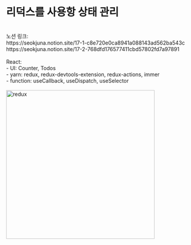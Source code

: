 # 리덕스를 사용항 상태 관리

<br>
노션 링크:<br>
https://seokjuna.notion.site/17-1-c8e720e0ca8941a088143ad562ba543c<br>
https://seokjuna.notion.site/17-2-768dfd176577411cbd57802fd7a97891<br>
<br>
React:<br>
- UI: Counter, Todos<br>
- yarn: redux, redux-devtools-extension, redux-actions, immer<br>
- function: useCallback, useDispatch, useSelector<br>
<br>
<img width="400" alt="redux" src="https://user-images.githubusercontent.com/102382351/210501743-71a92358-f3c0-44f2-a781-ea38e6bf6890.png"><br>


